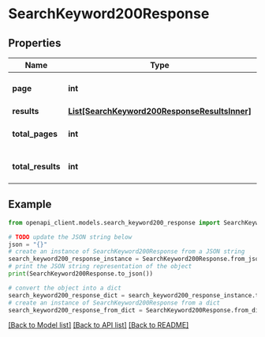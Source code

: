 # SearchKeyword200Response


## Properties

Name | Type | Description | Notes
------------ | ------------- | ------------- | -------------
**page** | **int** |  | [optional] [default to 0]
**results** | [**List[SearchKeyword200ResponseResultsInner]**](SearchKeyword200ResponseResultsInner.md) |  | [optional] 
**total_pages** | **int** |  | [optional] [default to 0]
**total_results** | **int** |  | [optional] [default to 0]

## Example

```python
from openapi_client.models.search_keyword200_response import SearchKeyword200Response

# TODO update the JSON string below
json = "{}"
# create an instance of SearchKeyword200Response from a JSON string
search_keyword200_response_instance = SearchKeyword200Response.from_json(json)
# print the JSON string representation of the object
print(SearchKeyword200Response.to_json())

# convert the object into a dict
search_keyword200_response_dict = search_keyword200_response_instance.to_dict()
# create an instance of SearchKeyword200Response from a dict
search_keyword200_response_from_dict = SearchKeyword200Response.from_dict(search_keyword200_response_dict)
```
[[Back to Model list]](../README.md#documentation-for-models) [[Back to API list]](../README.md#documentation-for-api-endpoints) [[Back to README]](../README.md)


